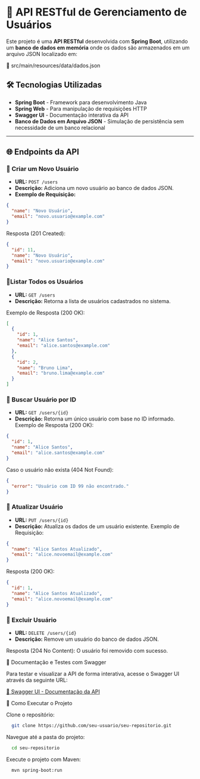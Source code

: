 # 🚀 API RESTful de Gerenciamento de Usuários

Este projeto é uma **API RESTful** desenvolvida com **Spring Boot**, utilizando um **banco de dados em memória** onde os dados são armazenados em um arquivo JSON localizado em:

📂 src/main/resources/data/dados.json

## 🛠️ Tecnologias Utilizadas

- **Spring Boot** - Framework para desenvolvimento Java
- **Spring Web** - Para manipulação de requisições HTTP
- **Swagger UI** - Documentação interativa da API
- **Banco de Dados em Arquivo JSON** - Simulação de persistência sem necessidade de um banco relacional

---

## 🌐 Endpoints da API

### 🔹 Criar um Novo Usuário

- **URL:** `POST /users`
- **Descrição:** Adiciona um novo usuário ao banco de dados JSON.
- **Exemplo de Requisição:**

```json
{
  "name": "Novo Usuário",
  "email": "novo.usuario@example.com"
}
```

Resposta (201 Created):

```json
{
  "id": 11,
  "name": "Novo Usuário",
  "email": "novo.usuario@example.com"
}
```

### 🔹Listar Todos os Usuários
- **URL:** `GET /users`
- **Descrição:** Retorna a lista de usuários cadastrados no sistema.

Exemplo de Resposta (200 OK):

```json
[
  {
    "id": 1,
    "name": "Alice Santos",
    "email": "alice.santos@example.com"
  },
  {
    "id": 2,
    "name": "Bruno Lima",
    "email": "bruno.lima@example.com"
  }
]
```

### 🔹 Buscar Usuário por ID
- **URL:** `GET /users/{id}`
- **Descrição:** Retorna um único usuário com base no ID informado.
Exemplo de Resposta (200 OK):

```json
{
  "id": 1,
  "name": "Alice Santos",
  "email": "alice.santos@example.com"
}
```

Caso o usuário não exista (404 Not Found):

```json
{
  "error": "Usuário com ID 99 não encontrado."
}
```

### 🔹 Atualizar Usuário
- **URL:** `PUT /users/{id}`
- **Descrição:** Atualiza os dados de um usuário existente.
Exemplo de Requisição:

```json
{
  "name": "Alice Santos Atualizado",
  "email": "alice.novoemail@example.com"
}
```

Resposta (200 OK):

```json
{
  "id": 1,
  "name": "Alice Santos Atualizado",
  "email": "alice.novoemail@example.com"
}
```

### 🔹 Excluir Usuário

- **URL:** `DELETE /users/{id}`
- **Descrição:** Remove um usuário do banco de dados JSON.

Resposta (204 No Content): O usuário foi removido com sucesso.

📖 Documentação e Testes com Swagger

Para testar e visualizar a API de forma interativa, acesse o Swagger UI através da seguinte URL:

[🔗 Swagger UI - Documentação da API](https://localhost:8080/swagger-ui.html)

🚀 Como Executar o Projeto

Clone o repositório:

```bash
  git clone https://github.com/seu-usuario/seu-repositorio.git
```

Navegue até a pasta do projeto:

```bash
  cd seu-repositorio  
```

Execute o projeto com Maven:

```bash
  mvn spring-boot:run
```